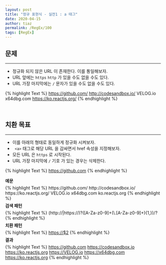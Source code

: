 ```yaml
---
layout: post
title: "정규 표현식 - 실전1 : a 태그"
date: 2020-04-15
author: tiaz
permalink: /RegEx/100
tags: [RegEx]
---
```

## 문제
---
- 정규화 되지 않은 URL 이 존재한다. 이를 통일해보자.
- URL 앞에는 `https` `http` 가 있을 수도 없을 수도 있다.
- URL 가장 마지막에는 `/` 문자가 있을 수도 없을 수도 있다.

{% highlight Text %}
https://github.com/
http://codesandbox.io/
VELOG.io
x64dbg.com
https://ko.reactjs.org/
{% endhighlight %}

<br>

## 치환 목표
---
- 이를 아래의 형태로 동일하게 정규화 시켜보자.
- ` <a>` 태그로 해당 URL 을 감싸면서 href 속성을 지정해보자.
- 모든 URL 은 `https` 로 시작된다.
- URL 가장 마지막에 `/` 기호 가 있는 경우는 삭제한다.

{% highlight Text %}
<a href="https://github.com/">https://github.com</a>
{% endhighlight %}
<br/>

<p style="margin: 5px 0;"><strong>예문</strong></p>
{% highlight Text %}
https://github.com/
http://codesandbox.io/
https://ko.reactjs.org/
VELOG.io
x64dbg.com
ko.reactjs.org
{% endhighlight %}
<br/>

<p style="margin: 5px 0;"><strong>검색 패턴</strong></p>
{% highlight Text %}
(http://|https://)?([A-Za-z0-9]+(\.[A-Za-z0-9]+){1,})/?
{% endhighlight %}
<br/>

<p style="margin: 5px 0;"><strong>치환 패턴</strong></p>
{% highlight Text %}
<a href="https://$2">https://$2</a>
{% endhighlight %}
<br/>

<p style="margin: 5px 0;"><strong>결과</strong></p>
{% highlight Text %}
<a href="https://github.com">https://github.com</a>
<a href="https://codesandbox.io">https://codesandbox.io</a>
<a href="https://ko.reactjs.org">https://ko.reactjs.org</a>
<a href="https://VELOG.io">https://VELOG.io</a>
<a href="https://x64dbg.com">https://x64dbg.com</a>
<a href="https://ko.reactjs.org">https://ko.reactjs.org</a>
{% endhighlight %}
<br/>